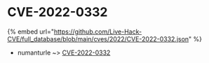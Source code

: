 # CVE-2022-0332
{% embed url="https://github.com/Live-Hack-CVE/full_database/blob/main/cves/2022/CVE-2022-0332.json" %}

* numanturle ~> [CVE-2022-0332](https://www.alice-snow.ru/2022/database/cve-2022-0332/cve-2022-0332-numanturle)